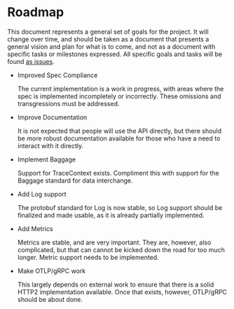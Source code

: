 # Roadmap

This document represents a general set of goals for the project. It will change over time, and should be taken as a document that presents a general vision and plan for what is to come, and not as a document with specific tasks or milestones expressed. All specific goals and tasks will be found [as issues](https://github.com/wyhaines/opentelemetry-api.cr/issues).

- Improved Spec Compliance

  The current implementation is a work in progress, with areas where the spec is implemented incompletely or incorrectly. These omissions and transgressions must be addressed.

- Improve Documentation

  It is not expected that people will use the API directly, but there should be more robust documentation available for those who have a need to interact with it directly.

- Implement Baggage

  Support for TraceContext exists. Compliment this with support for the Baggage standard for data interchange.

- Add Log support

  The protobuf standard for Log is now stable, so Log support should be finalized and made usable, as it is already partially implemented.

- Add Metrics

  Metrics are stable, and are very important. They are, however, also complicated, but that can cannot be kicked down the road for too much longer. Metric support needs to be implemented.

- Make OTLP/gRPC work

  This largely depends on external work to ensure that there is a solid HTTP2 implementation available. Once that exists, however, OTLP/gRPC should be about done.